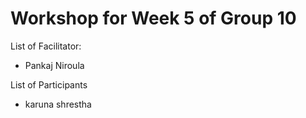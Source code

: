 # Workshop for Week 5 of Group 10

List of Facilitator:
- Pankaj Niroula
  
List of Participants
- karuna shrestha